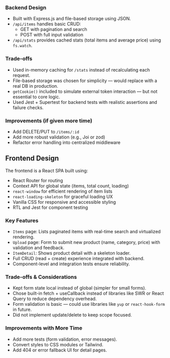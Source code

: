 ### Backend Design

- Built with Express.js and file-based storage using JSON.
- `/api/items` handles basic CRUD:
  - GET with pagination and search
  - POST with full input validation
- `/api/stats` provides cached stats (total items and average price) using `fs.watch`.

### Trade-offs

- Used in-memory caching for `/stats` instead of recalculating each request.
- File-based storage was chosen for simplicity — would replace with a real DB in production.
- `getCookie()` included to simulate external token interaction — but not essential to core logic.
- Used Jest + Supertest for backend tests with realistic assertions and failure checks.

### Improvements (if given more time)

- Add DELETE/PUT to `/items/:id`
- Add more robust validation (e.g., Joi or zod)
- Refactor error handling into centralized middleware

## Frontend Design

The frontend is a React SPA built using:

- React Router for routing
- Context API for global state (items, total count, loading)
- `react-window` for efficient rendering of item lists
- `react-loading-skeleton` for graceful loading UX
- Vanilla CSS for responsive and accessible styling
- RTL and Jest for component testing

### Key Features

- `Items` page: Lists paginated items with real-time search and virtualized rendering.
- `Upload` page: Form to submit new product (name, category, price) with validation and feedback.
- `ItemDetail`: Shows product detail with a skeleton loader.
- Full CRUD (read + create) experience integrated with backend.
- Component-level and integration tests ensure reliability.

### Trade-offs & Considerations

- Kept form state local instead of global (simpler for small forms).
- Chose built-in fetch + useCallback instead of libraries like SWR or React Query to reduce dependency overhead.
- Form validation is basic — could use libraries like `yup` or `react-hook-form` in future.
- Did not implement update/delete to keep scope focused.

### Improvements with More Time

- Add more tests (form validation, error messages).
- Convert styles to CSS modules or Tailwind.
- Add 404 or error fallback UI for detail pages.
